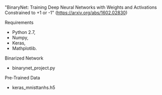 "BinaryNet: Training Deep Neural Networks with Weights and Activations Constrained to +1 or -1" (https://arxiv.org/abs/1602.02830)


Requirements

* Python 2.7, 
* Numpy,
* Keras,
* Mathplotlib.

Binarized Network

* binarynet_project.py

Pre-Trained Data

* keras_mnisttanhs.h5

